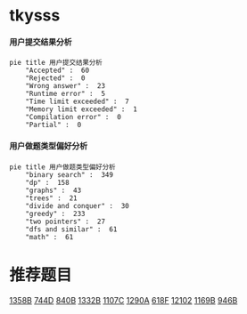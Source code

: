 # tkysss

<!-- tabs:start -->



#### **用户提交结果分析**

```mermaid
pie title 用户提交结果分析
    "Accepted" :  60
    "Rejected" :  0
    "Wrong answer" :  23
    "Runtime error" :  5
    "Time limit exceeded" :  7
    "Memory limit exceeded" :  1
    "Compilation error" :  0
    "Partial" :  0
```

#### **用户做题类型偏好分析**

```mermaid
pie title 用户做题类型偏好分析
    "binary search" :  349
    "dp" :  158
    "graphs" :  43
    "trees" :  21
    "divide and conquer" :  30
    "greedy" :  233
    "two pointers" :  27
    "dfs and similar" :  61
    "math" :  61
```



<!-- tabs:end -->
# 推荐题目
[1358B](https://codeforces.com/contest/1358/problem/B)
[744D](https://codeforces.com/contest/744/problem/D)
[840B](https://codeforces.com/contest/840/problem/B)
[1332B](https://codeforces.com/contest/1332/problem/B)
[1107C](https://codeforces.com/contest/1107/problem/C)
[1290A](https://codeforces.com/contest/1290/problem/A)
[618F](https://codeforces.com/contest/618/problem/F)
[12102](https://codeforces.com/contest/1210/problem/2)
[1169B](https://codeforces.com/contest/1169/problem/B)
[946B](https://codeforces.com/contest/946/problem/B)
